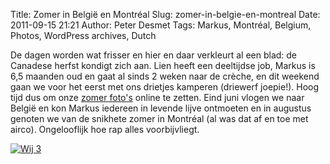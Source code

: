Title: Zomer in België en Montréal
Slug: zomer-in-belgie-en-montreal
Date: 2011-09-15 21:21
Author: Peter Desmet
Tags: Markus, Montréal, Belgium, Photos, WordPress archives, Dutch

De dagen worden wat frisser en hier en daar verkleurt al een blad: de Canadese herfst kondigt zich aan. Lien heeft een deeltijdse job, Markus is 6,5 maanden oud en gaat al sinds 2 weken naar de crèche, en dit weekend gaan we voor het eerst met ons drietjes kamperen (driewerf joepie!). Hoog tijd dus om onze [zomer foto's](https://picasaweb.google.com/Peter.Desmet/ZomerInBelgieEnMontreal?authuser=0&authkey=Gv1sRgCI6zuvWi2-qIHg&feat=directlink) online te zetten. Eind juni vlogen we naar België en kon Markus iedereen in levende lijve ontmoeten en in augustus genoten we van de snikhete zomer in Montréal (al was dat af en toe met airco). Ongelooflijk hoe rap alles voorbijvliegt.

[![Wij 3](https://lh4.googleusercontent.com/-o-8xGCp0rVI/TnKweCMZh5I/AAAAAAAAFys/U_mmFxkg908/s800/DSC_0272.jpg)](https://picasaweb.google.com/Peter.Desmet/ZomerInBelgieEnMontreal?authuser=0&authkey=Gv1sRgCI6zuvWi2-qIHg&feat=directlink)
